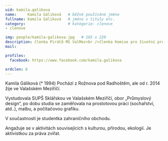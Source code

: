```yaml
---
uid: kamila.galikova
name:     Kamila Gáliková  	# běžně používáné jméno
fullname: Kamila Gáliková  	# jméno s tituly etc.
category:                   # kategorie: clenove
- clenove

img: people/kamila-galikova.jpg   # 165 x 220
description: členka Pirátů MS ValMez<br />členka Komise pro životní prostředí # kratký popis, max 160 znaků
mail:

profiles:
  facebook: https://www.facebook.com/kamila.galikova

ordclen: 6
---
```


Kamila Gáliková (* 1994) Pochází z Rožnova pod Radhoštěm, ale od r. 2014 žije ve Valašském Meziříčí.

Vystudovala SUPŠ Sklářskou ve Valašském Meziříčí, obor „Průmyslový design“, po dobu studia se zaměřovala na prostotovou práci (sochařství, atd..), malbu, a počítačovou grafiku.

V součastnosti je studentka zahraničního obchodu.

Angažuje se v aktivitách souvisejících s kulturou, přírodou, ekologií. Je aktivistkou za práva zvířat. 

